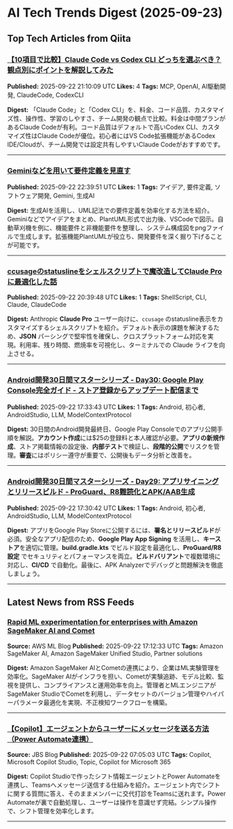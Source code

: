 # AI Tech Trends Digest (2025-09-23)


## Top Tech Articles from Qiita


### [【10項目で比較】Claude Code vs Codex CLI どっちを選ぶべき？観点別にポイントを解説してみた](https://qiita.com/tomada/items/c369d5f28142a2599a36)
**Published:** 2025-09-22 21:10:09 UTC
**Likes:** 4
**Tags:** MCP, OpenAI, AI駆動開発, ClaudeCode, CodexCLI

**Digest:**
「Claude Code」と「Codex CLI」を、料金、コード品質、カスタマイズ性、操作性、学習のしやすさ、チーム開発の観点で比較。料金は中間プランがあるClaude Codeが有利。コード品質はデフォルトで高いCodex CLI、カスタマイズ性はClaude Codeが優位。初心者にはVS Code拡張機能があるCodex IDE/Cloudが、チーム開発では設定共有しやすいClaude Codeがおすすめです。

---

### [Geminiなどを用いて要件定義を見直す](https://qiita.com/hiroaki2702/items/311cabecb76e40ed8820)
**Published:** 2025-09-22 22:39:51 UTC
**Likes:** 1
**Tags:** アイデア, 要件定義, ソフトウェア開発, Gemini, 生成AI

**Digest:**
生成AIを活用し、UML記法での要件定義を効率化する方法を紹介。Geminiなどでアイデアをまとめ、PlantUML形式で出力後、VSCodeで図示。自動草刈機を例に、機能要件と非機能要件を整理し、システム構成図をpngファイルで生成します。拡張機能PlantUMLが役立ち、開発要件を深く掘り下げることが可能です。

---

### [ccusageのstatuslineをシェルスクリプトで魔改造してClaude Proに最適化した話](https://qiita.com/Rollphes/items/e6edb2822687f8472e05)
**Published:** 2025-09-22 20:39:48 UTC
**Likes:** 1
**Tags:** ShellScript, CLI, Claude, ClaudeCode

**Digest:**
Anthropic **Claude Pro** ユーザー向けに、`ccusage` のstatusline表示をカスタマイズするシェルスクリプトを紹介。デフォルト表示の課題を解決するため、**JSON** パーシングで堅牢性を確保し、クロスプラットフォーム対応を実現。利用率、残り時間、燃焼率を可視化し、ターミナルでの Claude ライフを向上させる。

---

### [Android開発30日間マスターシリーズ - Day30: Google Play Console完全ガイド - ストア登録からアップデート配信まで](https://qiita.com/555hamano/items/f666ac435acc66d85199)
**Published:** 2025-09-22 17:33:43 UTC
**Likes:** 1
**Tags:** Android, 初心者, AndroidStudio, LLM, ModelContextProtocol

**Digest:**
30日間のAndroid開発最終日、Google Play Consoleでのアプリ公開手順を解説。**アカウント作成**には$25の登録料と本人確認が必要。**アプリの新規作成**、ストア掲載情報の設定後、**内部テスト**で検証し、**段階的公開**でリスクを管理。**審査**にはポリシー遵守が重要で、公開後もデータ分析と改善を。

---

### [Android開発30日間マスターシリーズ - Day29: アプリサイニングとリリースビルド - ProGuard、R8難読化とAPK/AAB生成](https://qiita.com/555hamano/items/e227c90fd7cd25643033)
**Published:** 2025-09-22 17:30:42 UTC
**Likes:** 1
**Tags:** Android, 初心者, AndroidStudio, LLM, ModelContextProtocol

**Digest:**
アプリをGoogle Play Storeに公開するには、**署名とリリースビルド**が必須。安全なアプリ配信のため、**Google Play App Signing** を活用し、**キーストア**を適切に管理。**build.gradle.kts** でビルド設定を最適化し、**ProGuard/R8設定** でセキュリティとパフォーマンスを両立。**ビルドバリアント**で複数環境に対応し、**CI/CD** で自動化。最後に、APK Analyzerでデバッグと問題解決を徹底しましょう。

---

## Latest News from RSS Feeds


### [Rapid ML experimentation for enterprises with Amazon SageMaker AI and Comet](https://aws.amazon.com/blogs/machine-learning/rapid-ml-experimentation-for-enterprises-with-amazon-sagemaker-ai-and-comet/)
**Source:** AWS ML Blog
**Published:** 2025-09-22 17:12:33 UTC
**Tags:** Amazon SageMaker AI, Amazon SageMaker Unified Studio, Partner solutions

**Digest:**
Amazon SageMaker AIとCometの連携により、企業はML実験管理を効率化。SageMaker AIがインフラを担い、Cometが実験追跡、モデル比較、監視を提供し、コンプライアンスと運用効率を向上。管理者とMLエンジニアがSageMaker StudioでCometを利用し、データセットのバージョン管理やハイパーパラメータ最適化を実現、不正検知ワークフローを構築。

---

### [【Copilot】エージェントからユーザーにメッセージを送る方法（Power Automate連携）](https://blog.jbs.co.jp/entry/2025/09/22/160503)
**Source:** JBS Blog
**Published:** 2025-09-22 07:05:03 UTC
**Tags:** Copilot, Microsoft Copilot Studio, Topic, Copilot for Microsoft 365

**Digest:**
Copilot Studioで作ったシフト情報エージェントとPower Automateを連携し、Teamsへメッセージ送信する仕組みを紹介。エージェント内でシフトに関する質問に答え、そのままメンバーに交代打診をTeamsに送れます。Power Automateが裏で自動処理し、ユーザーは操作を意識せず完結。シンプル操作で、シフト管理を効率化します。

---